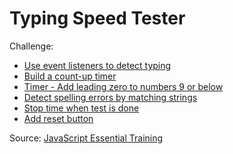# Typing Speed Tester

Challenge:

- [Use event listeners to detect typing](../commit/c27f31b180a274bca1db683f0843fd46699fce0b#diff-029cde68d57a5f4cebdfba58ab3b3f26c37cb7b88eaa7dfa5d9c715ad14c51e9)
- [Build a count-up timer](../commit/357f0ffe535e0734558e037b9c29a271dedf89ce#diff-029cde68d57a5f4cebdfba58ab3b3f26c37cb7b88eaa7dfa5d9c715ad14c51e9)
- [Timer - Add leading zero to numbers 9 or below](../commit/b00d10481851f083064de78da3d7c03d0b699905#diff-029cde68d57a5f4cebdfba58ab3b3f26c37cb7b88eaa7dfa5d9c715ad14c51e9)
- [Detect spelling errors by matching strings](../commit/b5872a790b82e12b56ce2386e79ca02f331680f3#diff-029cde68d57a5f4cebdfba58ab3b3f26c37cb7b88eaa7dfa5d9c715ad14c51e9)
- [Stop time when test is done](../commit/b21244b4ef2fd7f8e0d68341d2920a30ae07c570#diff-029cde68d57a5f4cebdfba58ab3b3f26c37cb7b88eaa7dfa5d9c715ad14c51e9)
- [Add reset button](../commit/d89b80a4a908ae5b9c7673050564c276814b4f27#diff-029cde68d57a5f4cebdfba58ab3b3f26c37cb7b88eaa7dfa5d9c715ad14c51e9)

Source: [JavaScript Essential Training](https://www.linkedin.com/learning/javascript-essential-training-2017/rundown-of-html-markup?u=76277732)
